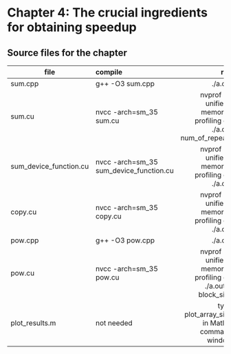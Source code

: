 # Chapter 4: The crucial ingredients for obtaining speedup

## Source files for the chapter


| file   |      compile      |  run |
|----------|:-------------|------:|
| sum.cpp |  g++ -O3 sum.cpp | ./a.out |
| sum.cu |  nvcc -arch=sm_35 sum.cu | nvprof --unified-memory-profiling off ./a.out num_of_repeats|
| sum_device_function.cu |  nvcc -arch=sm_35 sum_device_function.cu | nvprof --unified-memory-profiling off ./a.out |
| copy.cu |  nvcc -arch=sm_35 copy.cu | nvprof --unified-memory-profiling off ./a.out |
| pow.cpp |  g++ -O3 pow.cpp | ./a.out |
| pow.cu |  nvcc -arch=sm_35 pow.cu | nvprof --unified-memory-profiling off ./a.out N block_size|
| plot_results.m |  not needed | type plot_array_size in Matlab command window |


